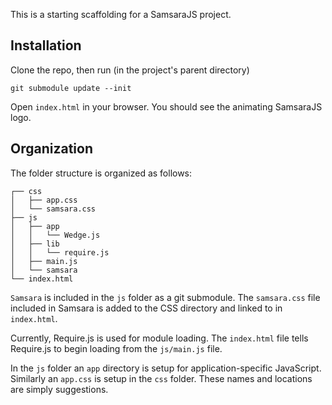 This is a starting scaffolding for a SamsaraJS project.

## Installation

Clone the repo, then run (in the project's parent directory) 

```
git submodule update --init
```

Open `index.html` in your browser. You should see the animating SamsaraJS logo.

## Organization

The folder structure is organized as follows:

```
┌── css
│   ├── app.css
│   └── samsara.css
├── js
│   ├── app
│   │   └── Wedge.js
│   ├── lib
│   │   └── require.js
│   ├── main.js
│   └── samsara
└── index.html
```

`Samsara` is included in the `js` folder as a git submodule. The `samsara.css` file included in Samsara
is added to the CSS directory and linked to in `index.html`.

Currently, Require.js is used for module loading. The `index.html` file tells Require.js to 
begin loading from the `js/main.js` file.

In the `js` folder an `app` directory is setup for application-specific JavaScript. Similarly an `app.css` is
setup in the `css` folder. These names and locations are simply suggestions.